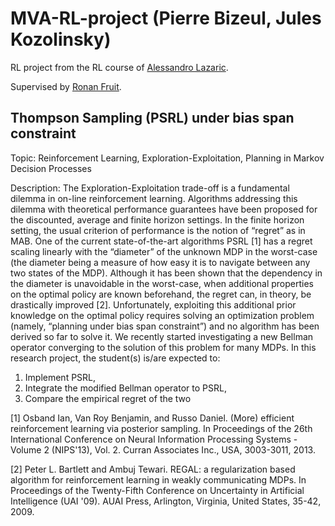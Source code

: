# MVA-RL-project (Pierre Bizeul, Jules Kozolinsky)
RL project from the RL course of [Alessandro Lazaric](http://chercheurs.lille.inria.fr/~lazaric/Webpage/Home/Home.html).

Supervised by [Ronan Fruit](https://ronan.fruit.nom.fr/).


## Thompson Sampling (PSRL) under bias span constraint
Topic:  Reinforcement Learning, Exploration-Exploitation, Planning in Markov Decision Processes

Description:  The Exploration-Exploitation trade-off is a fundamental dilemma in on-line reinforcement learning. Algorithms addressing this dilemma with theoretical performance guarantees have been proposed for the discounted, average and finite horizon settings. In the finite horizon setting, the usual criterion of performance is the notion of “regret” as in MAB. One of the current state-of-the-art algorithms PSRL [1] has a regret scaling linearly with the “diameter” of the unknown MDP in the worst-case (the diameter being a measure of how easy it is to navigate between any two states of the MDP). Although it has been shown that the dependency in the diameter is unavoidable in the worst-case, when additional properties on the optimal policy are known beforehand, the regret can, in theory, be drastically improved [2]. Unfortunately, exploiting this additional prior knowledge on the optimal policy requires solving an optimization problem (namely, “planning under bias span constraint”) and no algorithm has been derived so far to solve it. We recently started investigating a new Bellman operator converging to the solution of this problem for many MDPs. In this research project, the student(s) is/are expected to:

1. Implement PSRL,
2. Integrate the modified Bellman operator to PSRL,
3. Compare the empirical regret of the two

[1] Osband Ian, Van Roy Benjamin, and Russo Daniel. (More) efficient reinforcement learning via posterior sampling. In Proceedings of the 26th International Conference on Neural Information Processing Systems - Volume 2 (NIPS'13), Vol. 2. Curran Associates Inc., USA, 3003-3011, 2013.

[2] Peter L. Bartlett and Ambuj Tewari. REGAL: a regularization based algorithm for reinforcement learning in weakly communicating MDPs. In Proceedings of the Twenty-Fifth Conference on Uncertainty in Artificial Intelligence (UAI '09). AUAI Press, Arlington, Virginia, United States, 35-42, 2009.
